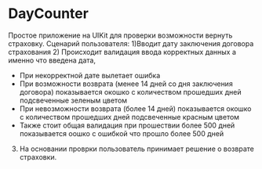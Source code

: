 # DayCounter
Простое приложение на UIKit для проверки возможности вернуть страховку. 
Сценарий пользователя:
1)Вводит дату заключения договора страхования
2) Происходит валидация ввода корректных данных а именно что введена дата, 
- При некорректной дате вылетает ошибка
- При возможности возврата (менее 14 дней со дня заключения договора) показывается окошко с количеством прошедших дней подсвеченные зеленым цветом
- При невозможности возврата (более 14 дней) показывается окошко с количеством прошедших дней подсвеченные красным цветом
- Также стоит общая валидация при прошествии более 500 дней показывается оошко с ошибкой что прошло более 500 дней
3) На основании проврки пользователь принимает решение о возврате страховки.

